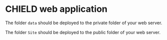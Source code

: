 # CHIELD web application

The folder `data` should be deployed to the private folder of your web server.

The folder `Site` should be deployed to the public folder of your web server.